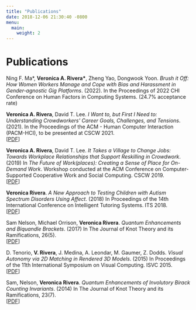 ```yaml
---
title: "Publications"
date: 2018-12-06 21:30:40 -0800
menu:
  main:
    weight: 2
---
```



# Publications

<!--### Journal Publications-->
Ning F. Ma\*, **Veronica A. Rivera\***, Zheng Yao, Dongwook Yoon. *Brush it Off: How Women Workers Manage and Cope with Bias and Harassment in Gender-agnostic Gig Platforms*. (2022). In the Proceedings of 2022 CHI Conference on Human Factors in Computing Systems. (24.7% acceptance rate)

**Veronica A. Rivera**, David T. Lee. *I Want to, but First I Need to: Understanding Crowdworkers' Career Goals, Challenges, and Tensions*. (2021). In the Proceedings of the ACM - Human Computer Interaction (PACM-HCI), to be presented at CSCW 2021.  
\[[PDF][cscw21]\]

**Veronica A. Rivera**, David T. Lee. *It Takes a Village to Change Jobs: Towards Workplace Relationships that Support Reskilling in Crowdwork*. (2019) In *The Future of Work(places): Creating a Sense of Place for On-Demand Work*. Workshop conducted at the ACM Conference on Computer-Supported Cooperative Work and Social Computing. CSCW 2019.  
\[[PDF][cscw19]\]

**Veronica Rivera**. *A New Approach to Testing Children with Autism Spectrum Disorders Using Affect*. (2018) In Proceedings of the 14th International Conference on Intelligent Tutoring Systems. ITS 2018.  
\[[PDF][its18]\]

Sam Nelson, Michael Orrison, **Veronica Rivera**. *Quantum Enhancements and Biquandle Brackets*. (2017) In The Journal of Knot Theory and its Ramifications, 26(5).  
\[[PDF][biquandle]\]

D. Tenorio, **V. Rivera**, J. Medina, A. Leondar, M. Gaumer, Z. Dodds. *Visual Autonomy via 2D Matching in Rendered 3D Models*. (2015) In Proceedings of the 11th International Symposium on Visual Computing. ISVC 2015.  
\[[PDF][isvc15]\]

Sam, Nelson, **Veronica Rivera**. *Quantum Enhancements of Involutory Birack Counting Invariants*. (2014) In The Journal of Knot Theory and its Ramifications, 23(7).  
\[[PDF][invariants]\]

<!--### Conference Publications-->


<!--### Workshop and Consortia Papers -->


[cscw21]: /docs/CSCW_2021_Camera_Ready.pdf
[biquandle]: /docs/biquandle-brackets.pdf
[invariants]: /docs/counting-invariants.pdf
[cscw19]: /docs/cscw19-workshop.pdf
[its18]: /docs/its-dc.pdf
[isvc15]: /docs/visual-autonomy.pdf
